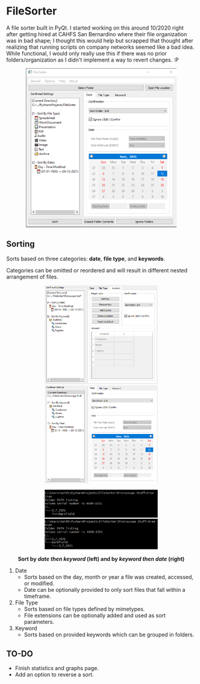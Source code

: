 # FileSorter
A file sorter built in PyQt. I started working on this around 10/2020 right after getting hired at CAHFS San Bernardino 
where their file organization was in bad shape; I thought this would help but scrapped that thought after realizing that running 
scripts on company networks seemed like a bad idea. While functional, I would only really use this if there was no prior 
folders/organization as I didn't implement a way to revert changes. :P

<p align="center">
    <img width=400 src="https://raw.githubusercontent.com/koisland/FileSorter/main/docs/ui.png?token=AO7RZYIGFYIW2PFDHTEHS33AYWQ5S">
</p>

## Sorting
Sorts based on three categories: **date**, **file type**, and **keywords**.

Categories can be omitted or reordered and will result in different nested arrangement of files.

<p align="center">
   <img width=300 src="https://raw.githubusercontent.com/koisland/FileSorter/main/docs/date_keyword.png?token=AO7RZYKAR6T2KCFF4QC4EF3AYWQG2">
   <img width=300 src="https://raw.githubusercontent.com/koisland/FileSorter/main/docs/keyword_date.png?token=AO7RZYMQOLP7XJKM4MV76RDAYWQLE">
</p>
<p align="center">
   <img width=300 src="https://raw.githubusercontent.com/koisland/FileSorter/main/docs/date_keyword_tree.png?token=AO7RZYIZW37V5RDPVF7KYSLAYWQUO">
   <img width=300 src="https://raw.githubusercontent.com/koisland/FileSorter/main/docs/keyword_date_tree.png?token=AO7RZYNLHIRWDEVZEEGQYXLAYWQU4">
</p>
<p align="center">
   <b>Sort by <em>date then keyword</em> (left) and by <em>keyword then date</em> (right)</b>
</p>

1. Date
   * Sorts based on the day, month or year a file was created, accessed, or modified.
   * Date can be optionally provided to only sort files that fall within a timeframe.
2. File Type
   * Sorts based on file types defined by mimetypes.
   * File extensions can be optionally added and used as sort parameters.
3. Keyword
   * Sorts based on provided keywords which can be grouped in folders.
   
## TO-DO
* Finish statistics and graphs page.
* Add an option to reverse a sort.

